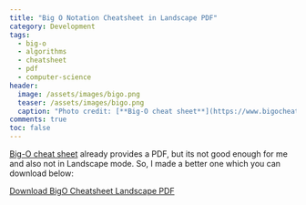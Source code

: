 ```yaml
---
title: "Big O Notation Cheatsheet in Landscape PDF"
category: Development
tags: 
  - big-o
  - algorithms
  - cheatsheet
  - pdf
  - computer-science
header:
  image: /assets/images/bigo.png
  teaser: /assets/images/bigo.png
  caption: "Photo credit: [**Big-O cheat sheet**](https://www.bigocheatsheet.com/)"
comments: true
toc: false
---
```


[Big-O cheat sheet](https://www.bigocheatsheet.com/) already provides a PDF, but its not good enough for me and also not in Landscape mode. So, I made a better one which you can download below:


[Download BigO Cheatsheet Landscape PDF](/assets/files/big-o-cheatsheet.pdf)

